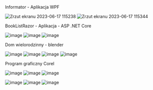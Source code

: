 Informator - Aplikacja WPF


![Zrzut ekranu 2023-06-17 115238](https://github.com/dejmien13346/Damian/assets/115426151/8786274b-a076-46f4-acfa-bf5e3d5621f8)
![Zrzut ekranu 2023-06-17 115344](https://github.com/dejmien13346/Damian/assets/115426151/96689f6a-5b1e-4ca7-a26d-cbe70b2287c3)

BookListRazor - Aplikacja - ASP .NET Core


![image](https://github.com/dejmien13346/Damian/assets/115426151/1cba8941-5d76-44ad-a304-3baa0bd9c136)
![image](https://github.com/dejmien13346/Damian/assets/115426151/7ca2a97f-b8fc-438e-b401-e6bdea141ab3)
![image](https://github.com/dejmien13346/Damian/assets/115426151/404f8988-dcbc-45ca-831c-b668bdb403a2)

Dom wielorodzinny - blender

![image](https://github.com/dejmien13346/Damian/assets/115426151/2ca27cad-a196-4244-a2bc-08f564ec798a)
![image](https://github.com/dejmien13346/Damian/assets/115426151/72300d28-617f-4a36-b80b-ca5d2837b9c3)
![image](https://github.com/dejmien13346/Damian/assets/115426151/f9563bbb-30ec-4134-8502-d876724fd579)
![image](https://github.com/dejmien13346/Damian/assets/115426151/cc9831b9-8010-4bcd-bfdd-5ecf56ab7b42)


Program graficzny Corel

![image](https://github.com/dejmien13346/Damian/assets/115426151/90db0963-66f1-4f4c-afe0-970de82db886)
![image](https://github.com/dejmien13346/Damian/assets/115426151/d8e1eff3-52a7-4450-867f-b2250c39f786)
![image](https://github.com/dejmien13346/Damian/assets/115426151/fcca07c3-8ebc-407a-86be-52c299b3887d)

![image](https://github.com/dejmien13346/Damian/assets/115426151/2bfb02aa-a02f-44cb-a125-86a955abd56c)
![image](https://github.com/dejmien13346/Damian/assets/115426151/20c74f77-0559-4d87-a638-fb68fd65b95c)
![image](https://github.com/dejmien13346/Damian/assets/115426151/1b8ed526-6119-4308-baa0-1d0d7ec71016)
